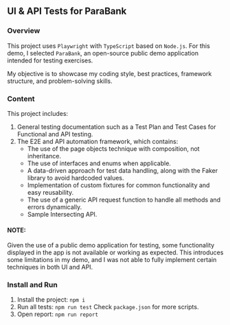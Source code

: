 ## UI & API Tests for ParaBank 

### Overview

This project uses `Playwright` with `TypeScript` based on `Node.js`. 
For this demo, I selected `ParaBank`, an open-source public demo application intended for testing exercises.

My objective is to showcase my coding style, best practices, framework structure, and problem-solving skills.

### Content

This project includes:

1. General testing documentation such as a Test Plan and Test Cases for Functional and API testing.
2. The E2E and API automation framework, which contains:
    - The use of the page objects technique with composition, not inheritance.
    - The use of interfaces and enums when applicable.
    - A data-driven approach for test data handling, along with the Faker library to avoid hardcoded values.
    - Implementation of custom fixtures for common functionality and easy reusability.
    - The use of a generic API request function to handle all methods and errors dynamically.
    - Sample Intersecting API.

#### NOTE: 
Given the use of a public demo application for testing, some functionality displayed in the app is not available or working as expected. This introduces some limitations in my demo, and I was not able to fully implement certain techniques in both UI and API.    

### Install and Run

1. Install the project: `npm i`
2. Run all tests: `npm run test`
    Check `package.json` for more scripts.
3. Open report: `npm run report`    

